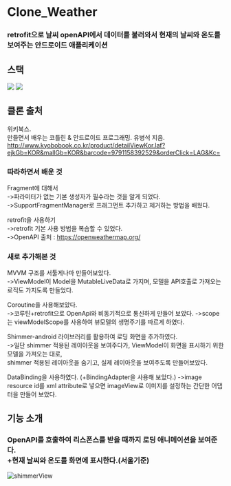 # Clone_Weather
### retrofit으로 날씨 openAPI에서 데이터를 불러와서 현재의 날씨와 온도를 보여주는 안드로이드 애플리케이션

## 스택
<img src="https://img.shields.io/badge/Android-3DDC84?style=flat-square&logo=Android&logoColor=black"/> <img src="https://img.shields.io/badge/Kotlin-7F52FF?style=flat-square&logo=Kotlin&logoColor=black"/> 

## 클론 출처
위키북스.     
만들면서 배우는 코틀린 & 안드로이드 프로그래밍. 유병석 지음.   
http://www.kyobobook.co.kr/product/detailViewKor.laf?ejkGb=KOR&mallGb=KOR&barcode=9791158392529&orderClick=LAG&Kc=

### 따라하면서 배운 것
Fragment에 대해서    
->파라미터가 없는 기본 생성자가 필수라는 것을 알게 되었다.    
->SupportFragmentManager로 프래그먼트 추가하고 제거하는 방법을 배웠다.      

retrofit을 사용하기    
->retrofit 기본 사용 방법을 복습할 수 있었다.    
->OpenAPI 출처 : https://openweathermap.org/   


### 새로 추가해본 것
MVVM 구조를 서툴게나마 만들어보았다.  
->ViewModel이 Model을 MutableLiveData로 가지며, 모델을 API호출로 가져오는 로직도 가지도록 만들었다.

Coroutine을 사용해보았다.    
->코루틴+retrofit으로 OpenApi와 비동기적으로 통신하게 만들어 보았다.
->scope는 viewModelScope를 사용하여 뷰모델의 생명주기를 따르게 하였다.

Shimmer-android 라이브러리를 활용하여 로딩 화면을 추가하였다.    
->일단 shimmer 적용된 레이아웃을 보여주다가, ViewModel이 화면을 표시하기 위한 모델을 가져오는 대로, 
<br>shimmer 적용된 레이아웃을 숨기고, 실제 레이아웃을 보여주도록 만들어보았다.    
       
DataBinding을 사용하였다. (+BindingAdapter을 사용해 보았다.)
->image resource id를 xml attribute로 넣으면 imageView로 이미지를 설정하는 간단한 어댑터을 만들어 보았다.    

## 기능 소개

### OpenAPI를 호출하여 리스폰스를 받을 때까지 로딩 애니메이션을 보여준다.<br>+현재 날씨와 온도를 화면에 표시한다.(서울기준)
![shimmerView](https://user-images.githubusercontent.com/60867063/163924150-adada2f2-d888-4ba1-9c84-52b4de8c4e9d.gif)

